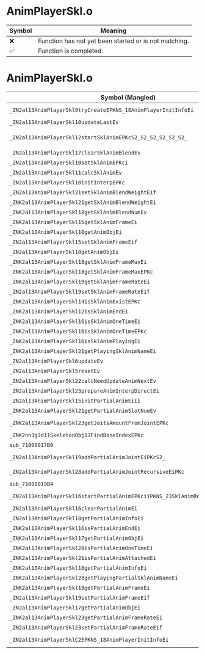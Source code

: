 # AnimPlayerSkl.o
| Symbol | Meaning 
| ------------- | ------------- 
| :x: | Function has not yet been started or is not matching. 
| :white_check_mark: | Function is completed. 


# AnimPlayerSkl.o
| Symbol (Mangled) | Symbol (Demangled) | Decompiled? |
| ------------- |  ------------- | ------------- |
| `_ZN2al13AnimPlayerSkl9tryCreateEPKNS_18AnimPlayerInitInfoEi` | `al::AnimPlayerSkl::tryCreate(al::AnimPlayerInitInfo const*,int)` | :white_check_mark: |
| `_ZN2al13AnimPlayerSkl10updateLastEv` | `al::AnimPlayerSkl::updateLast(void)` | :white_check_mark: |
| `_ZN2al13AnimPlayerSkl12startSklAnimEPKcS2_S2_S2_S2_S2_S2_` | `al::AnimPlayerSkl::startSklAnim(char const*,char const*,char const*,char const*,char const*,char const*,char const*)` | :white_check_mark: |
| `_ZN2al13AnimPlayerSkl17clearSklAnimBlendEv` | `al::AnimPlayerSkl::clearSklAnimBlend(void)` | :white_check_mark: |
| `_ZN2al13AnimPlayerSkl10setSklAnimEPKci` | `al::AnimPlayerSkl::setSklAnim(char const*,int)` | :white_check_mark: |
| `_ZN2al13AnimPlayerSkl11calcSklAnimEv` | `al::AnimPlayerSkl::calcSklAnim(void)` | :white_check_mark: |
| `_ZN2al13AnimPlayerSkl10initInterpEPKc` | `al::AnimPlayerSkl::initInterp(char const*)` | :white_check_mark: |
| `_ZN2al13AnimPlayerSkl21setSklAnimBlendWeightEif` | `al::AnimPlayerSkl::setSklAnimBlendWeight(int,float)` | :white_check_mark: |
| `_ZNK2al13AnimPlayerSkl21getSklAnimBlendWeightEi` | `al::AnimPlayerSkl::getSklAnimBlendWeight(int)const` | :white_check_mark: |
| `_ZNK2al13AnimPlayerSkl18getSklAnimBlendNumEv` | `al::AnimPlayerSkl::getSklAnimBlendNum(void)const` | :white_check_mark: |
| `_ZNK2al13AnimPlayerSkl15getSklAnimFrameEi` | `al::AnimPlayerSkl::getSklAnimFrame(int)const` | :white_check_mark: |
| `_ZNK2al13AnimPlayerSkl10getAnimObjEi` | `al::AnimPlayerSkl::getAnimObj(int)const` | :white_check_mark: |
| `_ZN2al13AnimPlayerSkl15setSklAnimFrameEif` | `al::AnimPlayerSkl::setSklAnimFrame(int,float)` | :white_check_mark: |
| `_ZN2al13AnimPlayerSkl10getAnimObjEi` | `al::AnimPlayerSkl::getAnimObj(int)` | :white_check_mark: |
| `_ZNK2al13AnimPlayerSkl18getSklAnimFrameMaxEi` | `al::AnimPlayerSkl::getSklAnimFrameMax(int)const` | :white_check_mark: |
| `_ZNK2al13AnimPlayerSkl18getSklAnimFrameMaxEPKc` | `al::AnimPlayerSkl::getSklAnimFrameMax(char const*)const` | :white_check_mark: |
| `_ZNK2al13AnimPlayerSkl19getSklAnimFrameRateEi` | `al::AnimPlayerSkl::getSklAnimFrameRate(int)const` | :white_check_mark: |
| `_ZN2al13AnimPlayerSkl19setSklAnimFrameRateEif` | `al::AnimPlayerSkl::setSklAnimFrameRate(int,float)` | :white_check_mark: |
| `_ZNK2al13AnimPlayerSkl14isSklAnimExistEPKc` | `al::AnimPlayerSkl::isSklAnimExist(char const*)const` | :white_check_mark: |
| `_ZNK2al13AnimPlayerSkl12isSklAnimEndEi` | `al::AnimPlayerSkl::isSklAnimEnd(int)const` | :white_check_mark: |
| `_ZNK2al13AnimPlayerSkl16isSklAnimOneTimeEi` | `al::AnimPlayerSkl::isSklAnimOneTime(int)const` | :white_check_mark: |
| `_ZNK2al13AnimPlayerSkl16isSklAnimOneTimeEPKc` | `al::AnimPlayerSkl::isSklAnimOneTime(char const*)const` | :white_check_mark: |
| `_ZNK2al13AnimPlayerSkl16isSklAnimPlayingEi` | `al::AnimPlayerSkl::isSklAnimPlaying(int)const` | :white_check_mark: |
| `_ZNK2al13AnimPlayerSkl21getPlayingSklAnimNameEi` | `al::AnimPlayerSkl::getPlayingSklAnimName(int)const` | :white_check_mark: |
| `_ZN2al13AnimPlayerSkl6updateEv` | `al::AnimPlayerSkl::update(void)` | :white_check_mark: |
| `_ZN2al13AnimPlayerSkl5resetEv` | `al::AnimPlayerSkl::reset(void)` | :white_check_mark: |
| `_ZN2al13AnimPlayerSkl22calcNeedUpdateAnimNextEv` | `al::AnimPlayerSkl::calcNeedUpdateAnimNext(void)` | :white_check_mark: |
| `_ZN2al13AnimPlayerSkl23prepareAnimInterpDirectEi` | `al::AnimPlayerSkl::prepareAnimInterpDirect(int)` | :white_check_mark: |
| `_ZN2al13AnimPlayerSkl15initPartialAnimEiii` | `al::AnimPlayerSkl::initPartialAnim(int,int,int)` | :white_check_mark: |
| `_ZNK2al13AnimPlayerSkl21getPartialAnimSlotNumEv` | `al::AnimPlayerSkl::getPartialAnimSlotNum(void)const` | :white_check_mark: |
| `_ZNK2al13AnimPlayerSkl23getJoitsAmountFromJointEPKc` | `al::AnimPlayerSkl::getJoitsAmountFromJoint(char const*)const` | :white_check_mark: |
| `_ZNK2nn3g3d11SkeletonObj13FindBoneIndexEPKc` | `nn::g3d::SkeletonObj::FindBoneIndex(char const*)const` | :white_check_mark: |
| `sub_71008017B0` | `` | :white_check_mark: |
| `_ZN2al13AnimPlayerSkl19addPartialAnimJointEiPKcS2_` | `al::AnimPlayerSkl::addPartialAnimJoint(int,char const*,char const*)` | :white_check_mark: |
| `_ZN2al13AnimPlayerSkl28addPartialAnimJointRecursiveEiPKc` | `al::AnimPlayerSkl::addPartialAnimJointRecursive(int,char const*)` | :white_check_mark: |
| `sub_71008019B4` | `` | :white_check_mark: |
| `_ZN2al13AnimPlayerSkl16startPartialAnimEPKciiPKNS_23SklAnimRetargettingInfoE` | `al::AnimPlayerSkl::startPartialAnim(char const*,int,int,al::SklAnimRetargettingInfo const*)` | :white_check_mark: |
| `_ZN2al13AnimPlayerSkl16clearPartialAnimEi` | `al::AnimPlayerSkl::clearPartialAnim(int)` | :white_check_mark: |
| `_ZN2al13AnimPlayerSkl18getPartialAnimInfoEi` | `al::AnimPlayerSkl::getPartialAnimInfo(int)` | :white_check_mark: |
| `_ZNK2al13AnimPlayerSkl16isPartialAnimEndEi` | `al::AnimPlayerSkl::isPartialAnimEnd(int)const` | :white_check_mark: |
| `_ZNK2al13AnimPlayerSkl17getPartialAnimObjEi` | `al::AnimPlayerSkl::getPartialAnimObj(int)const` | :white_check_mark: |
| `_ZNK2al13AnimPlayerSkl20isPartialAnimOneTimeEi` | `al::AnimPlayerSkl::isPartialAnimOneTime(int)const` | :white_check_mark: |
| `_ZNK2al13AnimPlayerSkl21isPartialAnimAttachedEi` | `al::AnimPlayerSkl::isPartialAnimAttached(int)const` | :white_check_mark: |
| `_ZNK2al13AnimPlayerSkl18getPartialAnimInfoEi` | `al::AnimPlayerSkl::getPartialAnimInfo(int)const` | :white_check_mark: |
| `_ZNK2al13AnimPlayerSkl28getPlayingPartialSklAnimNameEi` | `al::AnimPlayerSkl::getPlayingPartialSklAnimName(int)const` | :white_check_mark: |
| `_ZNK2al13AnimPlayerSkl19getPartialAnimFrameEi` | `al::AnimPlayerSkl::getPartialAnimFrame(int)const` | :white_check_mark: |
| `_ZN2al13AnimPlayerSkl19setPartialAnimFrameEif` | `al::AnimPlayerSkl::setPartialAnimFrame(int,float)` | :white_check_mark: |
| `_ZN2al13AnimPlayerSkl17getPartialAnimObjEi` | `al::AnimPlayerSkl::getPartialAnimObj(int)` | :white_check_mark: |
| `_ZNK2al13AnimPlayerSkl23getPartialAnimFrameRateEi` | `al::AnimPlayerSkl::getPartialAnimFrameRate(int)const` | :white_check_mark: |
| `_ZN2al13AnimPlayerSkl23setPartialAnimFrameRateEif` | `al::AnimPlayerSkl::setPartialAnimFrameRate(int,float)` | :white_check_mark: |
| `_ZN2al13AnimPlayerSklC2EPKNS_18AnimPlayerInitInfoEi` | `al::AnimPlayerSkl::AnimPlayerSkl(al::AnimPlayerInitInfo const*,int)` | :white_check_mark: |
